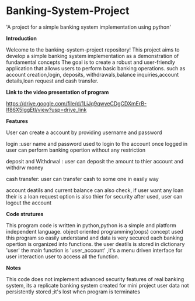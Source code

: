 # Banking-System-Project
'A project for a simple banking system implementation using python'


**Introduction**
  
  
  Welcome to the banking-system-project repository!
  This project aims to develop a simple banking system implementation as a demonstration of fundamental concepts
  The goal is to create a robust and user-friendly application that allows users to perform basic banking operations.
  such as account creation,login, deposits, withdrawals,balance inquiries,account details,loan request and cash         transfer.


**Link to the video presentation of program**

https://drive.google.com/file/d/1LiJq9qwyeCDgCDXmErB-If86X5IggEtl/view?usp=drive_link


**Features**

User can create a account by providing username and password

login :user name and password used to login to the account
once logged in user can perform  banking opertion without any restriction

deposit and Withdrwal : user can deposit the amount to thier account and
withdrw money

cash transfer: user can transfer cash to some one in easily way

account deatils and  current balance can also check,
if user want any loan their is a loan request option is also thier
for security after used, user can logout the account

**Code strutures**

This program code is written in python,python is a simple and platform independent language.
object oriented programming(oops) concept used this program so easily understand and data is very secured
each banking opertion is organized into functions.
the user deatils is stored in dictionary 'user'
the main function is 'user_account' ,it's a menu driven interface for user interaction
user to access all the function.


__Notes__

This code does not implement advanced security features of real banking system, its a replicate banking system created for mini project
user data not  persistently stored ;it's lost when program is terminates


 
